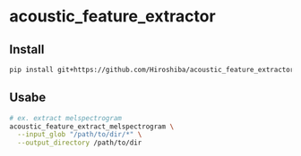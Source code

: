 # acoustic_feature_extractor

## Install
```bash
pip install git+https://github.com/Hiroshiba/acoustic_feature_extractor
```

## Usabe
```bash
# ex. extract melspectrogram
acoustic_feature_extract_melspectrogram \
  --input_glob "/path/to/dir/*" \
  --output_directory /path/to/dir
```
